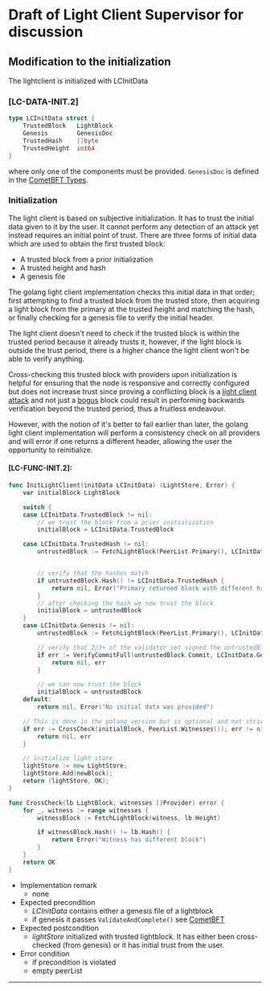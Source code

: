 # Draft of Light Client Supervisor for discussion

## Modification to the initialization

The lightclient is initialized with LCInitData

### **[LC-DATA-INIT.2]**

```go
type LCInitData struct {
    TrustedBlock   LightBlock
    Genesis        GenesisDoc
    TrustedHash    []byte
    TrustedHeight  int64
}
```

where only one of the components must be provided. `GenesisDoc` is
defined in the [CometBFT
Types](https://github.com/KYVENetwork/cometbft/v37/blob/v0.37.x/types/genesis.go).


### Initialization

The light client is based on subjective initialization. It has to
trust the initial data given to it by the user. It cannot perform any
detection of an attack yet instead requires an initial point of trust.
There are three forms of initial data which are used to obtain the
first trusted block:

- A trusted block from a prior initialization
- A trusted height and hash
- A genesis file

The golang light client implementation checks this initial data in that
order; first attempting to find a trusted block from the trusted store,
then acquiring a light block from the primary at the trusted height and matching
the hash, or finally checking for a genesis file to verify the initial header.

The light client doesn't need to check if the trusted block is within the
trusted period because it already trusts it, however, if the light block is
outside the trust period, there is a higher chance the light client won't be
able to verify anything.

Cross-checking this trusted block with providers upon initialization is helpful
for ensuring that the node is responsive and correctly configured but does not
increase trust since proving a conflicting block is a
[light client attack](https://github.com/KYVENetwork/cometbft/v37/blob/v0.37.x/spec/light-client/detection/detection_003_reviewed.md#cmbc-lc-attack1)
and not just a [bogus](https://github.com/KYVENetwork/cometbft/v37/blob/v0.37.x/spec/light-client/detection/detection_003_reviewed.md#cmbc-bogus1) block could result in
performing backwards verification beyond the trusted period, thus a fruitless
endeavour.

However, with the notion of it's better to fail earlier than later, the golang
light client implementation will perform a consistency check on all providers
and will error if one returns a different header, allowing the user
the opportunity to reinitialize.

#### **[LC-FUNC-INIT.2]:**

```go
func InitLightClient(initData LCInitData) (LightStore, Error) {
    var initialBlock LightBlock

    switch {
    case LCInitData.TrustedBlock != nil:
        // we trust the block from a prior initialization
        initialBlock = LCInitData.TrustedBlock

    case LCInitData.TrustedHash != nil:
        untrustedBlock := FetchLightBlock(PeerList.Primary(), LCInitData.TrustedHeight)


        // verify that the hashes match
        if untrustedBlock.Hash() != LCInitData.TrustedHash {
            return nil, Error("Primary returned block with different hash")
        }
        // after checking the hash we now trust the block
        initialBlock = untrustedBlock
    }
    case LCInitData.Genesis != nil:
        untrustedBlock := FetchLightBlock(PeerList.Primary(), LCInitData.Genesis.InitialHeight)

        // verify that 2/3+ of the validator set signed the untrustedBlock
        if err := VerifyCommitFull(untrustedBlock.Commit, LCInitData.Genesis.Validators); err != nil {
            return nil, err
        }

        // we can now trust the block
        initialBlock = untrustedBlock
    default:
        return nil, Error("No initial data was provided")

    // This is done in the golang version but is optional and not strictly part of the protocol
    if err := CrossCheck(initialBlock, PeerList.Witnesses()); err != nil {
        return nil, err
    }

    // initialize light store
    lightStore := new LightStore;
    lightStore.Add(newBlock);
    return (lightStore, OK);
}

func CrossCheck(lb LightBlock, witnesses []Provider) error {
    for _, witness := range witnesses {
        witnessBlock := FetchLightBlock(witness, lb.Height)

        if witnessBlock.Hash() != lb.Hash() {
            return Error("Witness has different block")
        }
    }
    return OK
}

```

- Implementation remark
    - none
- Expected precondition
    - *LCInitData* contains either a genesis file of a lightblock
    - if genesis it passes `ValidateAndComplete()` see [CometBFT](https://informal.systems)
- Expected postcondition
    - *lightStore* initialized with trusted lightblock. It has either been
      cross-checked (from genesis) or it has initial trust from the
      user.
- Error condition
    - if precondition is violated
    - empty peerList

----

